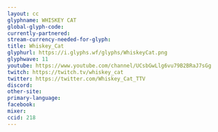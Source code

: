 ```yaml
---
layout: cc
glyphname: WHISKEY CAT
global-glyph-code: 
currently-partnered: 
stream-currency-needed-for-glyph: 
title: Whiskey_Cat
glyphurl: https://i.glyphs.wf/glyphs/WhiskeyCat.png
glyphwave: 11
youtube: https://www.youtube.com/channel/UCsbGwLlg6vu79B2BRaJ7sGg
twitch: https://twitch.tv/whiskey_cat
twitter: https://twitter.com/Whiskey_Cat_TTV
discord: 
other-site: 
primary-language: 
facebook: 
mixer: 
ccid: 218
---
```


